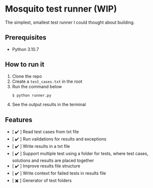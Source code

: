 # Mosquito test runner (WIP)

The simplest, smallest test runner I could thought about building.

## Prerequisites

- Python 3.10.7

## How to run it

1. Clone the repo
2. Create a `test_cases.txt` in the root
3. Run the command below
   ```sh
   $ python runner.py
   ```
4. See the output results in the terminal

## Features

- [ :heavy_check_mark: ] Read test cases from txt file
- [ :heavy_check_mark: ] Run validations for results and exceptions
- [ :heavy_check_mark: ] Write results in a txt file
- [ :heavy_check_mark: ] Support multiple test using a folder for tests, where test cases, solutions and results are placed together
- [ :heavy_check_mark: ] Improve results file structure
- [ :heavy_check_mark: ] Write context for failed tests in results file
- [ :heavy_multiplication_x: ] Generator of test folders
